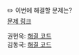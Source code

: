 ✏️ 이번에 해결할 문제는? <br>
[문제 링크](https://leetcode.com/problems/merge-two-sorted-lists/)

권현욱: [해결 코드](https://github.com/woogie01/Algorithm-Hub/blob/main/LeetCode/Easy/0021-merge-two-sorted-lists/0021-merge-two-sorted-lists.java) <br>
김동국: [해결 코드]() <br>
